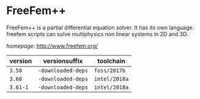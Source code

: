 # FreeFem++

FreeFem++ is a partial differential equation solver. It has its own language. freefem scripts can solve multiphysics non linear systems in 2D and 3D.

*homepage*: <http://www.freefem.org/>

version | versionsuffix | toolchain
--------|---------------|----------
``3.58`` | ``-downloaded-deps`` | ``foss/2017b``
``3.60`` | ``-downloaded-deps`` | ``intel/2018a``
``3.61-1`` | ``-downloaded-deps`` | ``intel/2018a``
